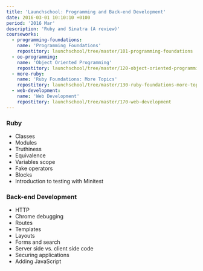 ```yaml
---
title: 'Launchschool: Programming and Back-end Development'
date: 2016-03-01 10:10:10 +0100
period: '2016 Mar'
description: 'Ruby and Sinatra (A review)'
courseworks:
  - programming-foundations:
    name: 'Programming Foundations'
    repostitory: launchschool/tree/master/101-programming-foundations
  - oo-programming:
    name: 'Object Oriented Programming'
    repostitory: launchschool/tree/master/120-object-oriented-programming
  - more-ruby:
    name: 'Ruby Foundations: More Topics'
    repostitory: launchschool/tree/master/130-ruby-foundations-more-topics
  - web-development:
    name: 'Web Development'
    repostitory: launchschool/tree/master/170-web-development
---
```

### Ruby
- Classes
- Modules
- Truthiness
- Equivalence
- Variables scope
- Fake operators
- Blocks
- Introduction to testing with Minitest

### Back-end Development
- HTTP
- Chrome debugging
- Routes
- Templates
- Layouts
- Forms and search
- Server side vs. client side code
- Securing applications
- Adding JavaScript
